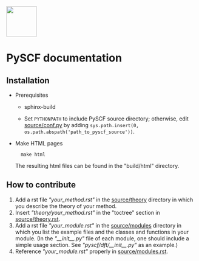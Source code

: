 <div align="left">
  <img src="https://github.com/pyscf/pyscf-doc/blob/master/logo/pyscf-logo.png" height="80px"/>
</div>

PySCF documentation
===================


Installation
------------

* Prerequisites
    - sphinx-build

    - Set `PYTHONPATH` to include PySCF source directory; otherwise, edit [source/conf.py](source/conf.py) by adding `sys.path.insert(0, os.path.abspath('path_to_pyscf_source'))`.

* Make HTML pages

        make html

    The resulting html files can be found in the \"build/html\" directory.

How to contribute
-----------------

1.  Add a rst file *\"your\_method.rst\"* in the [source/theory](source/theory/) directory in which you describe the theory of your method.
2.  Insert *\"theory/your\_method.rst\"* in the \"toctree\" section in [source/theory.rst](source/theory.rst).
3.  Add a rst file *\"your\_module.rst\"* in the [source/modules](source/modules/) directory in which you list the example files and the classes and functions in your module. (In the *\"\_\_init\_\_.py\"* file of each module, one should include a simple usage section. See *\"pyscf/dft/\_\_init\_\_.py\"* as an example.)
4.  Reference *\"your\_module.rst\"* properly in [source/modules.rst](source/modules.rst).
